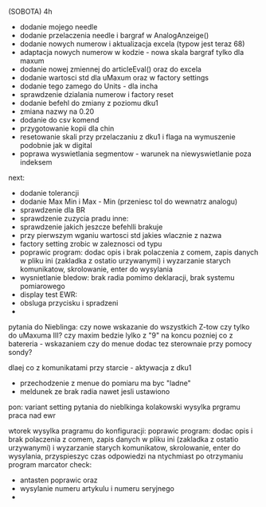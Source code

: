 (SOBOTA) 4h
- dodanie mojego needle
- dodanie przelaczenia needle i bargraf w AnalogAnzeige()
- dodanie nowych numerow i aktualizacja excela (typow jest teraz 68)
- adaptacja nowych numerow w kodzie - nowa skala bargraf tylko dla maxum
- dodanie nowej zmiennej do articleEval() oraz do excela
- dodanie wartosci std dla uMaxum oraz w factory settings
- dodanie tego zamego do Units - dla incha
- sprawdzenie dzialania numerow i factory reset
- dodanie befehl do zmiany z poziomu dku1
- zmiana nazwy na 0.20
- dodanie do csv komend
- przygotowanie kopii dla chin
- resetowanie skali przy przelaczaniu z dku1 i flaga na wymuszenie podobnie jak w digital
- poprawa wyswietlania segmentow - warunek na niewyswietlanie poza indeksem

next:
- dodanie tolerancji
- dodanie Max Min i Max - Min (przeniesc tol do wewnatrz analogu)
- sprawdzenie dla BR
- sprawdzenie zuzycia pradu
inne:
- sprawdzenie jakich jeszcze befehlli brakuje
- przy pierwszym wganiu wartosci std jakies wlacznie z nazwa
- factory setting zrobic w zaleznosci od typu
- poprawic program: dodac opis i brak polaczenia z comem, zapis danych w pliku ini (zakladka z ostatio urzywanymi) i wyzarzanie starych komunikatow, skrolowanie, enter do wysylania
- wysnietlanie bledow: brak radia pomimo deklaracji, brak systemu pomiarowego
- display test
EWR:
- obsluga przycisku i spradzeni
- 

pytania do Nieblinga:
czy nowe wskazanie do wszystkich Z-tow czy tylko do uMaxuma III?
czy maxim bedzie lylko z "9" na koncu
pozniej 
co z batereria - wskazaniem
czy do menue dodac tez sterownaie przy pomocy sondy?

dlaej co z komunikatami przy starcie - aktywacja z dku1

- przechodzenie z menue do pomiaru ma byc "ladne"
- meldunek ze brak radia nawet jesli ustawiono





pon:
variant setting
pytania do nieblkinga
kolakowski
wysylka prgramu
praca nad ewr


wtorek
wysylka pragramu do konfiguracji:
 poprawic program: dodac opis i brak polaczenia z comem, zapis danych w pliku ini (zakladka z ostatio urzywanymi) i wyzarzanie starych komunikatow, skrolowanie, enter do wysylania, przyspieszyc czas odpowiedzi na ntychmiast po otrzymaniu
program marcator check:
- antasten poprawic oraz 
- wysylanie numeru artykulu i numeru seryjnego
- 
